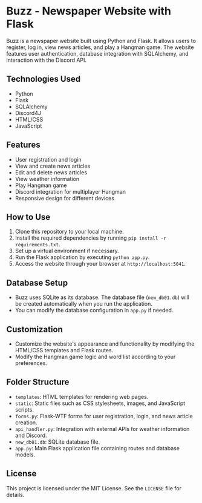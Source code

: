 # Buzz - Newspaper Website with Flask

Buzz is a newspaper website built using Python and Flask. It allows users to register, log in, view news articles, and play a Hangman game. The website features user authentication, database integration with SQLAlchemy, and interaction with the Discord API.

## Technologies Used

- Python
- Flask
- SQLAlchemy
- Discord4J
- HTML/CSS
- JavaScript

## Features

- User registration and login
- View and create news articles
- Edit and delete news articles
- View weather information
- Play Hangman game
- Discord integration for multiplayer Hangman
- Responsive design for different devices

## How to Use

1. Clone this repository to your local machine.
2. Install the required dependencies by running `pip install -r requirements.txt`.
3. Set up a virtual environment if necessary.
4. Run the Flask application by executing `python app.py`.
5. Access the website through your browser at `http://localhost:5041`.

## Database Setup

- Buzz uses SQLite as its database. The database file (`new_db01.db`) will be created automatically when you run the application.
- You can modify the database configuration in `app.py` if needed.


## Customization

- Customize the website's appearance and functionality by modifying the HTML/CSS templates and Flask routes.
- Modify the Hangman game logic and word list according to your preferences.

## Folder Structure

- `templates`: HTML templates for rendering web pages.
- `static`: Static files such as CSS stylesheets, images, and JavaScript scripts.
- `forms.py`: Flask-WTF forms for user registration, login, and news article creation.
- `api_handler.py`: Integration with external APIs for weather information and Discord.
- `new_db01.db`: SQLite database file.
- `app.py`: Main Flask application file containing routes and database models.

## License

This project is licensed under the MIT License. See the `LICENSE` file for details.
 
